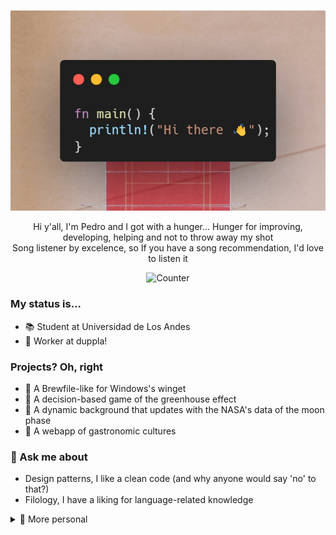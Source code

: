 <p align="center">
  <img src="https://raw.githubusercontent.com/Lob26/Lob26/main/banner/banner-md.png" alt="Banner"/>
</p>
<p align="center">
  Hi y'all, I'm Pedro and I got with a hunger... Hunger for improving, developing, helping and not to throw away my shot<br>
  Song listener by excelence, so If you have a song recommendation, I'd love to listen it
</p>
<p align="center">
  <img src="https://profile-counter.glitch.me/Lob26/count.svg" alt="Counter"/>
</p>

### My status is...
- 📚 Student at Universidad de Los Andes
- 🏢 Worker at duppla!

### Projects? Oh, right
- 🌱 A Brewfile-like for Windows's winget
- 🌱 A decision-based game of the greenhouse effect
- 🌳 A dynamic background that updates with the NASA's data of the moon phase
- 🌳 A webapp of gastronomic cultures

### 💬 Ask me about
- Design patterns, I like a clean code (and why anyone would say 'no' to that?)
- Filology, I have a liking for language-related knowledge

<details>
  <summary>
   🤷 More personal 
  </summary>

  - ⚡ Fun facts
    - The etymology of 'melancholy' follows the ancient belief that the feeling was a consequence of an excess of black bile
    - So... 'Blue' is a (kind of) newer word than 'bronze'. That's why in ancient Greek writings, the sea was referred to as 'dark-wine' and the sky was referred to as 'bronze'
  - 🔊🎶Currently playing... <br>
![spotify-github-profile](https://spotify-github-profile.vercel.app/api/view?uid=31wmzutybxs3t25wcak3l3iyrgqy&cover_image=true&theme=novatorem&show_offline=true&interchange=true)
  - 📺 Favorite media
    - Succession
    - Paris, Texas
    - Bullet Train
    - Mindhunter
    - Fleabag
    - Taskmaster
    - Breaking Bad
    - Better Call Saul
    - Tower of God
    - Vagabond
    - Samurai Jack
    - Jujutsu Kaisen
    - Vinland Saga
</details>


<!--
26/Lob26** is a ✨ _special_ ✨ repository because its `README.md` (this file) appears on your GitHub profile.

Here are some ideas to get you started:

- 🔭 I’m currently working on ...
- 👯 I’m looking to collaborate on ...
- 🤔 I’m looking for help with ...

- 📫 How to reach me: ...
-->
